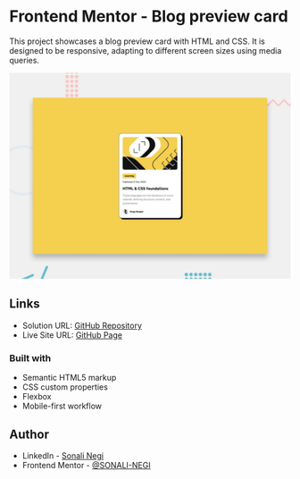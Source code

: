 # Frontend Mentor - Blog preview card 

This project showcases a blog preview card with HTML and CSS. It is designed to be responsive, adapting to different screen sizes using media queries.

![](./design/desktop-preview.jpg)


## Links

- Solution URL: [GitHub Repository](https://github.com/SONALI-NEGI/Blog_preview_card-.git)
- Live Site URL: [GitHub Page](https://sonali-negi.github.io/Blog_preview_card-/)


### Built with

- Semantic HTML5 markup
- CSS custom properties
- Flexbox
- Mobile-first workflow


## Author

- LinkedIn - [Sonali Negi](https://www.linkedin.com/in/negisonali/)
- Frontend Mentor - [@SONALI-NEGI](https://www.frontendmentor.io/profile/SONALI-NEGI)


